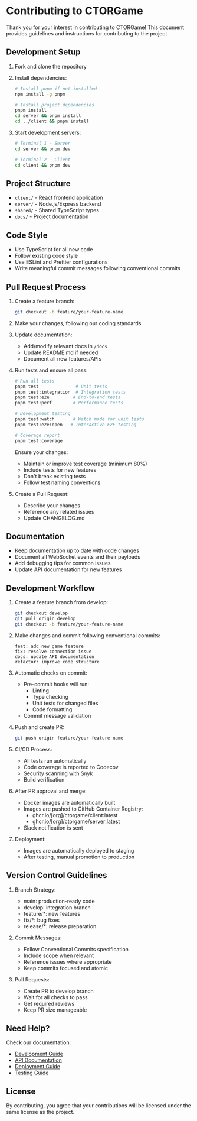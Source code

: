 # Contributing to CTORGame

Thank you for your interest in contributing to CTORGame! This document provides guidelines and instructions for contributing to the project.

## Development Setup

1. Fork and clone the repository
2. Install dependencies:
   ```bash
   # Install pnpm if not installed
   npm install -g pnpm

   # Install project dependencies
   pnpm install
   cd server && pnpm install
   cd ../client && pnpm install
   ```

3. Start development servers:
   ```bash
   # Terminal 1 - Server
   cd server && pnpm dev

   # Terminal 2 - Client
   cd client && pnpm dev
   ```

## Project Structure

- `client/` - React frontend application
- `server/` - Node.js/Express backend
- `shared/` - Shared TypeScript types
- `docs/` - Project documentation

## Code Style

- Use TypeScript for all new code
- Follow existing code style
- Use ESLint and Prettier configurations
- Write meaningful commit messages following conventional commits

## Pull Request Process

1. Create a feature branch:
   ```bash
   git checkout -b feature/your-feature-name
   ```

2. Make your changes, following our coding standards

3. Update documentation:
   - Add/modify relevant docs in `/docs`
   - Update README.md if needed
   - Document all new features/APIs

4. Run tests and ensure all pass:
   ```bash
   # Run all tests
   pnpm test              # Unit tests
   pnpm test:integration  # Integration tests
   pnpm test:e2e         # End-to-end tests
   pnpm test:perf        # Performance tests

   # Development testing
   pnpm test:watch       # Watch mode for unit tests
   pnpm test:e2e:open   # Interactive E2E testing

   # Coverage report
   pnpm test:coverage
   ```

   Ensure your changes:
   - Maintain or improve test coverage (minimum 80%)
   - Include tests for new features
   - Don't break existing tests
   - Follow test naming conventions

5. Create a Pull Request:
   - Describe your changes
   - Reference any related issues
   - Update CHANGELOG.md

## Documentation

- Keep documentation up to date with code changes
- Document all WebSocket events and their payloads
- Add debugging tips for common issues
- Update API documentation for new features

## Development Workflow

1. Create a feature branch from develop:
   ```bash
   git checkout develop
   git pull origin develop
   git checkout -b feature/your-feature-name
   ```

2. Make changes and commit following conventional commits:
   ```
   feat: add new game feature
   fix: resolve connection issue
   docs: update API documentation
   refactor: improve code structure
   ```

3. Automatic checks on commit:
   - Pre-commit hooks will run:
     - Linting
     - Type checking
     - Unit tests for changed files
     - Code formatting
   - Commit message validation

4. Push and create PR:
   ```bash
   git push origin feature/your-feature-name
   ```

5. CI/CD Process:
   - All tests run automatically
   - Code coverage is reported to Codecov
   - Security scanning with Snyk
   - Build verification

6. After PR approval and merge:
   - Docker images are automatically built
   - Images are pushed to GitHub Container Registry:
     - ghcr.io/[org]/ctorgame/client:latest
     - ghcr.io/[org]/ctorgame/server:latest
   - Slack notification is sent

7. Deployment:
   - Images are automatically deployed to staging
   - After testing, manual promotion to production

## Version Control Guidelines

1. Branch Strategy:
   - main: production-ready code
   - develop: integration branch
   - feature/*: new features
   - fix/*: bug fixes
   - release/*: release preparation

2. Commit Messages:
   - Follow Conventional Commits specification
   - Include scope when relevant
   - Reference issues where appropriate
   - Keep commits focused and atomic

3. Pull Requests:
   - Create PR to develop branch
   - Wait for all checks to pass
   - Get required reviews
   - Keep PR size manageable

## Need Help?

Check our documentation:
- [Development Guide](./docs/development.md)
- [API Documentation](./docs/api.md)
- [Deployment Guide](./docs/deployment.md)
- [Testing Guide](./docs/testing.md)

## License

By contributing, you agree that your contributions will be licensed under the same license as the project.